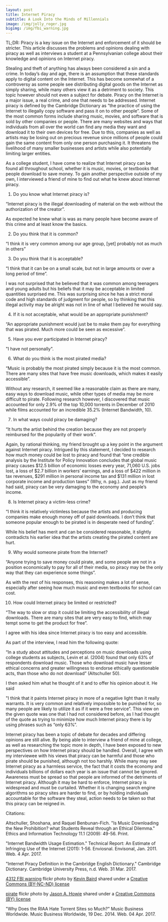 ```yaml
---
layout: post
title: Internet Piracy
subtitle: A Look Into the Minds of Millennials
image: /img/jolly_roger.jpg
bigimg: /img/fbi_warning.jpg
---
```

TL;DR: Piracy is a key issue on the Internet and enforcement of it should be stricter. This article discusses the problems and opinions dealing with piracy as well as interviews a student at a Pennsylvanian college about their knowledge and opinions on Internet piracy.

Stealing and theft of anything has always been considered a sin and a crime. In today’s day and age, there is an assumption that these standards apply to digital content on the Internet. This has become somewhat of a controversy as some people see distributing digital goods on the Internet as simply sharing, while many others view it as a detriment to society. This topic however should not even a subject for debate. Piracy on the Internet is a major issue, a real crime, and one that needs to be addressed. Internet piracy is defined by the Cambridge Dictionary as “the practice of using the Internet to illegally copy software and pass it on to other people”. Some of the most common forms include sharing music, movies, and software that is sold by other companies or people. There are many websites and ways that individuals from all over the world can find any media they want and download it to their own devices for free. Due to this, companies as well as artists may be losing out on precious revenue since millions of people could gain the same content from only one person purchasing it. It threatens the livelihood of many smaller businesses and artists while also potentially limiting larger entities.

As a college student, I have come to realize that Internet piracy can be found all throughout school, whether it is music, movies, or textbooks that people download to save money. To gain another perspective outside of my own, I interviewed a friend of mine to find out what he knew about Internet piracy. 

1) Do you know what Internet piracy is?
	
“Internet piracy is the illegal downloading of material on the web without the authorization of the creator”. 

As expected he knew what is was as many people have become aware of this crime and at least know the basics.

2) Do you think that it is common?
	
“I think it is very common among our age group, [yet] probably not as much in others” 

3) Do you think that it is acceptable?
	
“I think that it can be on a small scale, but not in large amounts or over a long period of time”.

I was not surprised that he believed that it was common among teenagers and young adults but his beliefs that it may be acceptable in limited quantities surprised me. This was surprising since he has a strict moral code and high standards of judgment for people, so by thinking that this illegal activity may be alright was not in line of what I believed he would say.

4) If it is not acceptable, what would be an appropriate punishment?
	
“An appropriate punishment would just be to make them pay for everything that was pirated. Much more could be seen as excessive”. 

5) Have you ever participated in Internet piracy?
	
"I have not personally".

6) What do you think is the most pirated media?
	
“Music is probably the most pirated simply because it is the most common. There are many sites that have free music downloads, which makes it easily accessible”. 

Without any research, it seemed like a reasonable claim as there are many, easy ways to download music, while other types of media may be more difficult to pirate. Following research however, I discovered that music accounted for only 2.9% of the top 10,000 torrents in December of 2010 while films accounted for an incredible 35.2% (Internet Bandwidth, 10).


7) In what ways could piracy be damaging?
	
“It hurts the artist behind the creation because they are not properly reimbursed for the popularity of their work”. 

Again, by rational thinking, my friend brought up a key point in the argument against Internet piracy. Intrigued by this statement, I decided to research how much money could be lost to piracy and found that “one credible analysis by the Institute for Policy Innovation concludes that global music piracy causes $12.5 billion of economic losses every year, 71,060 U.S. jobs lost, a loss of $2.7 billion in workers’ earnings, and a loss of $422 million in tax revenues, $291 million in personal income tax and $131 million in lost corporate income and production taxes” (Why, n. pag.). Just as my friend had said, piracy can be very damaging to the economy and people’s income.


8) Is Internet piracy a victim-less crime?

“I think it is relatively victimless because the artists and producing companies make enough money off of paid downloads. I don’t think that someone popular enough to be pirated is in desperate need of funding”. 

While his belief has merit and can be considered reasonable, it slightly contradicts his earlier idea that the artists creating the pirated content are hurt.

9) Why would someone pirate from the Internet?
	
“Anyone trying to save money could pirate, and some people are not in a position economically to pay for all of their media, so piracy may be the only way that they can experience some things”. 

As with the rest of his responses, this reasoning makes a lot of sense, especially after seeing how much music and even textbooks for school can cost. 

10) How could Internet piracy be limited or restricted?

“The way to slow or stop it could be limiting the accessibility of illegal downloads. There are many sites that are very easy to find, which may tempt some to get the product for free”. 

I agree with his idea since Internet piracy is too easy and accessible.

As part of the interview, I read him the following quote: 

“In a study about attitudes and perceptions on music downloads using college students as subjects, Levin et al. (2004) found that only 63% of respondents download music. Those who download music have lesser ethical concerns and greater willingness to endorse ethically questionable acts, than those who do not download” (Altschuller 50). 

I then asked him what he thought of it and to offer his opinion about it. He said

"I think that it paints Internet piracy in more of a negative light than it really warrants. It is very common and relatively impossible to be punished for, so many people are likely to utilize it as if it were a free service”. This view on the given quote was one that I had not considered before, as I had thought of the quote as trying to minimize how much Internet piracy there is by using phrases such as “only 63%”.

Internet piracy has been a topic of debate for decades and differing opinions are still alive. By being able to interview a friend of mine at college, as well as researching the topic more in depth, I have been exposed to new perspectives on how Internet piracy should be handled. Overall, I agree with my interviewee with his views that piracy can be harmful and those who pirate should be punished, although not too harshly. While many may see Internet piracy as a harmless service, the fact that it costs the economy and individuals billions of dollars each year is an issue that cannot be ignored. Awareness must be spread so that people are informed of the detriments of Internet piracy. Although it may be hard to enforce, Internet piracy is widespread and must be curtailed. Whether it is changing search engine algorithms so piracy sites are harder to find, or by holding individuals accountable for the software they steal, action needs to be taken so that this piracy can be reigned in.


Citations:

Altschuller, Shoshana, and Raquel Benbunan-Fich. "Is Music Downloading the New Prohibition? what 	 Students Reveal through an Ethical Dilemma." Ethics and Information Technology 11.1 		(2009): 49-56. Print.

"Internet Bandwidth Usage Estimation." Technical Report: An Estimate of Infringing Use of the 		Internet (2011): 1-56. Enviosnal. Envisonal, Jan. 2011. Web. 4 Apr. 2017.

"Internet Piracy Definition in the Cambridge English Dictionary." Cambridge Dictionary. 		Cambridge University Press, n.d. Web. 31 Mar. 2017.

<a title="4312 FBI warning" href="https://flickr.com/photos/kevlar/529322295">4312 FBI warning</a> flickr photo by <a href="https://flickr.com/people/kevlar">Kevin Baird</a> shared under a <a href="https://creativecommons.org/licenses/by-nc-nd/2.0/">Creative Commons (BY-NC-ND) license</a>

<a title="pirate" href="https://flickr.com/photos/jasonahowie/464780408">pirate</a> flickr photo by <a href="https://flickr.com/people/jasonahowie">Jason A. Howie</a> shared under a <a href="https://creativecommons.org/licenses/by/2.0/">Creative Commons (BY) license</a>

"Why Does the RIAA Hate Torrent Sites so Much?" Music Business Worldwide. Music Business 		Worldwide, 19 Dec. 2014. Web. 04 Apr. 2017.
